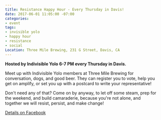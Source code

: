 ```yaml
---
title: Resistance Happy Hour - Every Thursday in Davis!
date: 2017-06-01 11:05:00 -07:00
categories:
- event
tags:
- invisible yolo
- happy hour
- resistance
- social
Location: Three Mile Brewing, 231 G Street, Davis, CA
---
```


**Hosted by Indivisible Yolo 6-7 PM every Thursday in Davis.**

Meet up with Indivisible Yolo members at Three Mile Brewing for conversation, dogs, and good beer. They can register you to vote, help you get on amplify, or set you up with a postcard to write your representative! 

Don't need any of that? Come on by anyway, to let off some steam, prep for the weekend, and build camaraderie, because you're not alone, and together we will resist, persist, and make change!

[Details on Facebook](https://www.facebook.com/events/135835127059768)